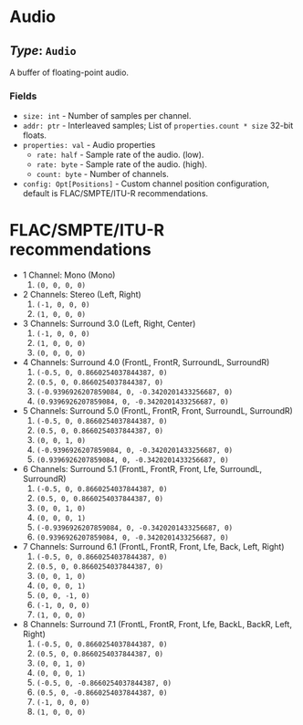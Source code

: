 # Audio

## *Type*: `Audio`

A buffer of floating-point audio.

### Fields

 - `size: int` - Number of samples per channel.
 - `addr: ptr` - Interleaved samples; List of `properties.count * size` 32-bit
   floats.
 - `properties: val` - Audio properties
   - `rate: half` - Sample rate of the audio. (low).
   - `rate: byte` - Sample rate of the audio. (high).
   - `count: byte` - Number of channels.
 - `config: Opt[Positions]` - Custom channel position configuration, default is
   FLAC/SMPTE/ITU-R recommendations.

# FLAC/SMPTE/ITU-R recommendations

 - 1 Channel: Mono (Mono)
   1. `(0, 0, 0, 0)`
 - 2 Channels: Stereo (Left, Right)
   1. `(-1, 0, 0, 0)`
   2. `(1, 0, 0, 0)`
 - 3 Channels: Surround 3.0 (Left, Right, Center)
   1. `(-1, 0, 0, 0)`
   2. `(1, 0, 0, 0)`
   3. `(0, 0, 0, 0)`
 - 4 Channels: Surround 4.0 (FrontL, FrontR, SurroundL, SurroundR)
   1. `(-0.5, 0, 0.8660254037844387, 0)`
   2. `(0.5, 0, 0.8660254037844387, 0)`
   4. `(-0.9396926207859084, 0, -0.3420201433256687, 0)`
   5. `(0.9396926207859084, 0, -0.3420201433256687, 0)`
 - 5 Channels: Surround 5.0 (FrontL, FrontR, Front, SurroundL, SurroundR)
   1. `(-0.5, 0, 0.8660254037844387, 0)`
   2. `(0.5, 0, 0.8660254037844387, 0)`
   3. `(0, 0, 1, 0)`
   4. `(-0.9396926207859084, 0, -0.3420201433256687, 0)`
   5. `(0.9396926207859084, 0, -0.3420201433256687, 0)`
 - 6 Channels: Surround 5.1 (FrontL, FrontR, Front, Lfe, SurroundL, SurroundR)
   1. `(-0.5, 0, 0.8660254037844387, 0)`
   2. `(0.5, 0, 0.8660254037844387, 0)`
   3. `(0, 0, 1, 0)`
   4. `(0, 0, 0, 1)`
   5. `(-0.9396926207859084, 0, -0.3420201433256687, 0)`
   6. `(0.9396926207859084, 0, -0.3420201433256687, 0)`
 - 7 Channels: Surround 6.1 (FrontL, FrontR, Front, Lfe, Back, Left, Right)
   1. `(-0.5, 0, 0.8660254037844387, 0)`
   2. `(0.5, 0, 0.8660254037844387, 0)`
   3. `(0, 0, 1, 0)`
   4. `(0, 0, 0, 1)`
   5. `(0, 0, -1, 0)`
   6. `(-1, 0, 0, 0)`
   7. `(1, 0, 0, 0)`
 - 8 Channels: Surround 7.1 (FrontL, FrontR, Front, Lfe, BackL, BackR, Left, Right)
   1. `(-0.5, 0, 0.8660254037844387, 0)`
   2. `(0.5, 0, 0.8660254037844387, 0)`
   3. `(0, 0, 1, 0)`
   4. `(0, 0, 0, 1)`
   5. `(-0.5, 0, -0.8660254037844387, 0)`
   6. `(0.5, 0, -0.8660254037844387, 0)`
   7. `(-1, 0, 0, 0)`
   8. `(1, 0, 0, 0)`
